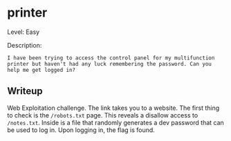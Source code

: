# printer
Level: Easy

Description:
```
I have been trying to access the control panel for my multifunction printer but haven't had any luck remembering the password. Can you help me get logged in?
```

## Writeup
Web Exploitation challenge. The link takes you to a website. The first thing to check is the `/robots.txt` page. This reveals a disallow access to `/notes.txt`. Inside is a file that randomly generates a dev password that can be used to log in. Upon logging in, the flag is found.
